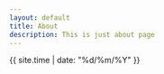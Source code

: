 ```yaml
---
layout: default
title: About
description: This is just about page
---
```


{{ site.time | date: "%d/%m/%Y" }}
